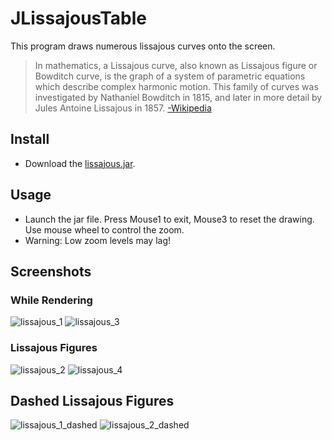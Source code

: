 # JLissajousTable

This program draws numerous lissajous curves onto the screen.

> In mathematics, a Lissajous curve, also known as Lissajous figure or Bowditch curve,
> is the graph of a system of parametric equations which describe complex harmonic motion.
> This family of curves was investigated by Nathaniel Bowditch in 1815, and later in more
> detail by Jules Antoine Lissajous in 1857. [-Wikipedia](https://en.wikipedia.org/wiki/Lissajous_curve)

## Install

- Download the [lissajous.jar](https://github.com/aeris170/JLissajousTable/raw/master/JLissajousTable.jar).

## Usage

- Launch the jar file. Press Mouse1 to exit, Mouse3 to reset the drawing. Use mouse wheel to control the zoom.
- Warning: Low zoom levels may lag!

## Screenshots
### While Rendering
![lissajous_1](https://user-images.githubusercontent.com/25724155/60771188-bfaca700-a0ec-11e9-831e-9c676f819358.png)
![lissajous_3](https://user-images.githubusercontent.com/25724155/60771192-c0453d80-a0ec-11e9-9757-10f90aa80593.png)
###  Lissajous Figures
![lissajous_2](https://user-images.githubusercontent.com/25724155/60771190-bfaca700-a0ec-11e9-8d6b-cac702fdcb88.png)
![lissajous_4](https://user-images.githubusercontent.com/25724155/60771193-c0453d80-a0ec-11e9-8ed6-eebf468064b3.png)
## Dashed Lissajous Figures
![lissajous_1_dashed](https://user-images.githubusercontent.com/25724155/60771189-bfaca700-a0ec-11e9-8256-40eac7d0149e.png)
![lissajous_2_dashed](https://user-images.githubusercontent.com/25724155/60771191-c0453d80-a0ec-11e9-9b89-6aadb8824db8.png)
